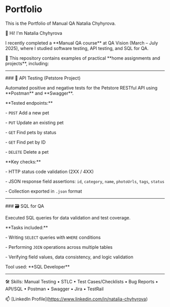 # Portfolio

This is the Portfolio of Manual QA Natalia Chyhyrova.



👋 Hi! I'm Natalia Chyhyrova



I recently completed a \*\*Manual QA course\*\* at QA Vision (March – July 2025), where I studied software testing, API testing, and SQL for QA.



📁 This repository contains examples of practical \*\*home assignments and projects\*\*, including:



---



\### 🔌 API Testing (Petstore Project)



Automated positive and negative tests for the Petstore RESTful API using \*\*Postman\*\* and \*\*Swagger\*\*.



\*\*Tested endpoints:\*\*

\- `POST` Add a new pet

\- `PUT` Update an existing pet

\- `GET` Find pets by status

\- `GET` Find pet by ID

\- `DELETE` Delete a pet



\*\*Key checks:\*\*

\- HTTP status code validation (2XX / 4XX)

\- JSON response field assertions: `id`, `category`, `name`, `photoUrls`, `tags`, `status`

\- Collection exported in `.json` format



---



\### 🗃️ SQL for QA



Executed SQL queries for data validation and test coverage.



\*\*Tasks included:\*\*

\- Writing `SELECT` queries with `WHERE` conditions

\- Performing `JOIN` operations across multiple tables

\- Verifying field values, data consistency, and logic validation



Tool used: \*\*SQL Developer\*\*



---



🛠️ Skills: Manual Testing • STLC • Test Cases/Checklists • Bug Reports • API/SQL • Postman • Swagger • Jira • TestRail  

📫 \[LinkedIn Profile](https://www.linkedin.com/in/natalia-chyhyrova)

